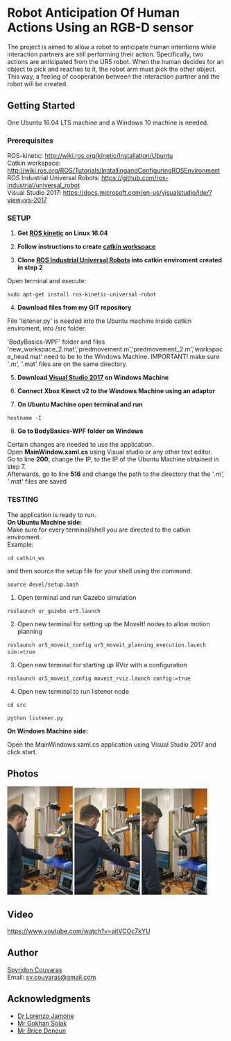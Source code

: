 # Robot Anticipation Of Human Actions Using an RGB-D sensor

The project is aimed to allow a robot to anticipate human intentions while interaction partners are still performing their action. Specifically, two actions are anticipated from the UR5 robot. When the human decides for an object to pick and reaches to it, the robot arm must pick the other object. This way, a feeling of cooperation between the interaction partner and the robot will be created.

## Getting Started

One Ubuntu 16.04 LTS machine and a Windows 10 machine is needed.


### Prerequisites

ROS-kinetic: http://wiki.ros.org/kinetic/Installation/Ubuntu  <br/>
Catkin workspace: http://wiki.ros.org/ROS/Tutorials/InstallingandConfiguringROSEnvironment  <br/>
ROS Industrial Universal Robots: https://github.com/ros-industrial/universal_robot <br/>
Visual Studio 2017: https://docs.microsoft.com/en-us/visualstudio/ide/?view=vs-2017 <br/>

### SETUP

1) **Get [ROS kinetic](http://wiki.ros.org/kinetic/Installation/Ubuntu) on Linux 16.04** <br/>

2) **Follow instructions to create [catkin workspace](http://wiki.ros.org/ROS/Tutorials/InstallingandConfiguringROSEnvironment)** <br/>

3) **Clone [ROS Industrial Universal Robots](https://github.com/ros-industrial/universal_robot) into catkin enviroment created in step 2** <br/>

Open terminal and execute:
```
sudo apt-get install ros-kinetic-universal-robot
```

4) **Download files from my GIT repository** <br/>

File 'listener.py' is needed into the Ubuntu machine inside catkin enviroment, into /src folder. <br/>

'BodyBasics-WPF' folder and files 'new_workspace_2.mat','predmovement.m','predmovement_2.m','workspace_head.mat' need to be to the Windows Machine.
IMPORTANT! make sure '*.m', '*.mat' files are on the same directory.

5) **Download [Visual Studio 2017](https://docs.microsoft.com/en-us/visualstudio/ide/?view=vs-2017) on Windows Machine** <br/>

6) **Connect Xbox Kinect v2 to the Windows Machine using an adaptor** <br/>

7) **On Ubuntu Machine open terminal and run** <br/>
```
hostname -I
```

8) **Go to BodyBasics-WPF folder on Windows** <br/>

Certain changes are needed to use the application. <br/>
Open **MainWindow.xaml.cs** using Visual studio or any other text editor.<br/>
Go to line **200**, change the IP, to the IP of the Ubuntu Machine obtained in step 7. <br/>
Afterwards, go to line **516** and change the path to the directory that the '*.m', '*.mat' files are saved 
 

### TESTING

The application is ready to run. <br/>
**On Ubuntu Machine side:** <br/> 
Make sure for every terminal/shell you are directed to the catkin enviroment. <br/>
Example: <br/>
```
cd catkin_ws
```
and then source the setup file for your shell using the command:
```
source devel/setup.bash
```

1) Open terminal and run Gazebo simulation

```
roslaunch ur_gazebo ur5.launch
```

2) Open new terminal for setting up the MoveIt! nodes to allow motion planning

```
roslaunch ur5_moveit_config ur5_moveit_planning_execution.launch sim:=true
```

3) Open new terminal for starting up RViz with a configuration

```
roslaunch ur5_moveit_config moveit_rviz.launch config:=true
```

4) Open new terminal to run listener node

```
cd src
```
```
python listener.py
```


**On Windows Machine side:** <br/> 

Open the MainWindows.xaml.cs application using Visual Studio 2017 and click start. 


## Photos

<img src="img/Pic1.jpg" height="30%" width="30%">
<img src="img/Pic2.jpg" height="30%" width="30%">
<img src="img/Pic4.jpg" height="30%" width="30%">


## Video

https://www.youtube.com/watch?v=aitVCOc7kYU


## Author

[Spyridon Couvaras](https://www.linkedin.com/in/spyridon-couvaras-8611a714a/)  <br/>
Email: sv.couvaras@gmail.com

## Acknowledgments

* [Dr Lorenzo Jamone](http://www.eecs.qmul.ac.uk/profiles/jamonelorenzo.html)
* [Mr Gokhan Solak](http://www.eecs.qmul.ac.uk/profiles/solakgokhan.html)
* [Mr Brice Denoun](http://eecs.qmul.ac.uk/profiles/denounbricedavid.html)

